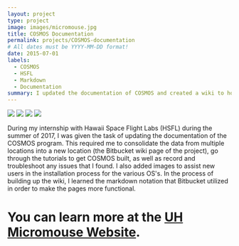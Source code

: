 ```yaml
---
layout: project
type: project
image: images/micromouse.jpg
title: COSMOS Documentation
permalink: projects/COSMOS-documentation
# All dates must be YYYY-MM-DD format!
date: 2015-07-01
labels:
  - COSMOS
  - HSFL
  - Markdown
  - Documentation
summary: I updated the documentation of COSMOS and created a wiki to hold it on Bitbucket.
---
```


<div class="ui small rounded images">
  <img class="ui image" src="../images/micromouse-robot.png">
  <img class="ui image" src="../images/micromouse-robot-2.jpg">
  <img class="ui image" src="../images/micromouse.jpg">
  <img class="ui image" src="../images/micromouse-circuit.png">
</div>

During my internship with Hawaii Space Flight Labs (HSFL) during the summer of 2017, I was given the task of updating the documentation of the COSMOS program.  This required me to consolidate the data from multiple locations into a new location (the Bitbucket wiki page of the project), go through the tutorials to get COSMOS built, as well as record and troubleshoot any issues that I found. I also added images to assist new users in the installation process for the various OS's.  In the process of building up the wiki, I learned the markdown notation that Bitbucket utilized in order to make the pages more functional.

# You can learn more at the [UH Micromouse Website](http://www-ee.eng.hawaii.edu/~mmouse/about.html).



